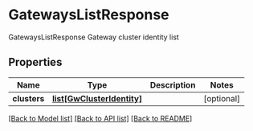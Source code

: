 # GatewaysListResponse

GatewaysListResponse Gateway cluster identity list
## Properties
Name | Type | Description | Notes
------------ | ------------- | ------------- | -------------
**clusters** | [**list[GwClusterIdentity]**](GwClusterIdentity.md) |  | [optional] 

[[Back to Model list]](../README.md#documentation-for-models) [[Back to API list]](../README.md#documentation-for-api-endpoints) [[Back to README]](../README.md)


